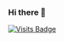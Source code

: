 ### Hi there 👋

[![Visits Badge](https://badges.pufler.dev/visits/nasiralizade/nasiralizade)](https://github.com/nasiralizade)
<!--
Here are some ideas to get you started:

- 🔭 I’m currently working 
- 🌱 I’m currently learning Java 
- 👯 I’m looking to collaborate on ...
- 🤔 I’m looking for help with ...
- 💬 Ask me about ...
- 📫 How to reach me: ...
- 😄 Pronouns: ...
- ⚡ Fun fact: ...
-->
